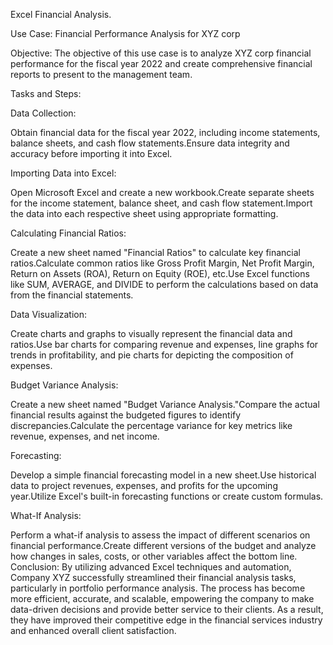 Excel Financial Analysis.


Use Case: Financial Performance Analysis for XYZ corp

Objective: The objective of this use case is to analyze XYZ
corp financial performance for the fiscal year 2022 and create comprehensive financial reports to present to the management team.

Tasks and Steps:

Data Collection:

Obtain financial data for the fiscal year 2022, including income statements, balance sheets, and cash flow statements.Ensure data integrity and accuracy before importing it into Excel.

Importing Data into Excel:

Open Microsoft Excel and create a new workbook.Create separate sheets for the income statement, balance sheet, and cash flow statement.Import the data into each respective sheet using appropriate formatting.

Calculating Financial Ratios:

Create a new sheet named "Financial Ratios" to calculate key financial ratios.Calculate common ratios like Gross Profit Margin, Net Profit Margin, Return on Assets (ROA), Return on Equity (ROE), etc.Use Excel functions like SUM, AVERAGE, and DIVIDE to perform the calculations based on data from the financial statements.

Data Visualization:

Create charts and graphs to visually represent the financial data and ratios.Use bar charts for comparing revenue and expenses, line graphs for trends in profitability, and pie charts for depicting the composition of expenses.

Budget Variance Analysis:

Create a new sheet named "Budget Variance Analysis."Compare the actual financial results against the budgeted figures to identify discrepancies.Calculate the percentage variance for key metrics like revenue, expenses, and net income.

Forecasting:

Develop a simple financial forecasting model in a new sheet.Use historical data to project revenues, expenses, and profits for the upcoming year.Utilize Excel's built-in forecasting functions or create custom formulas.

What-If Analysis:

Perform a what-if analysis to assess the impact of different scenarios on financial performance.Create different versions of the budget and analyze how changes in sales, costs, or other variables affect the bottom line.
Conclusion: By utilizing advanced Excel techniques and automation, Company XYZ successfully streamlined their financial analysis tasks, particularly in portfolio performance analysis. The process has become more efficient, accurate, and scalable, empowering the company to make data-driven decisions and provide better service to their clients. As a result, they have improved their competitive edge in the financial services industry and enhanced overall client satisfaction.
